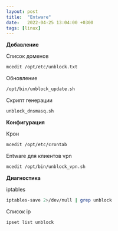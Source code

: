 ```yaml
---
layout: post
title:  "Entware"
date:   2022-04-25 13:04:00 +0300
tags: [linux]
---
```


**Добавление**

Список доменов

```bash
mcedit /opt/etc/unblock.txt
```

Обновление

```bash
/opt/bin/unblock_update.sh
```

Скрипт генерации

```bash
unblock_dnsmasq.sh
```

**Конфигурация**

Крон

```bash
mcedit /opt/etc/crontab
```


Entware для клиентов vpn

```bash
mcedit /opt/bin/unblock_vpn.sh
```

**Диагностика**

iptables

```bash
iptables-save 2>/dev/null | grep unblock
```

Список ip

```bash
ipset list unblock
```